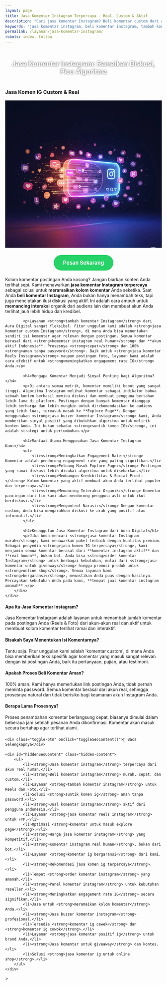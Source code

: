 ```yaml
---
layout: page
title: Jasa Komentar Instagram Terpercaya - Real, Custom & Aktif
description: "Cari jasa komentar Instagram? Beli komentar custom dari akun real human Indonesia. Layanan suntik komen IG terpercaya, aman, dan murah untuk ramaikan diskusi dan masuk Explore Page."
keywords: "jasa komentar instagram, beli komentar instagram, tambah komentar instagram, jual komentar instagram, suntik komen ig, order komentar ig, panel komentar instagram, komentar instagram real human, komentar instagram aktif, komentar instagram indonesia, jasa komen ig terpercaya, jasa komentar instagram aman, komentar ig bergaransi, jasa komentar custom instagram, jasa komentar positif ig, jasa komentar reels instagram, beli komentar reels, komentar untuk masuk explore page, meningkatkan engagement rate ig, jasa ramaikan kolom komentar, jasa buzzer komentar instagram, harga jasa komentar instagram, jasa komen ig tanpa password"
permalink: /layanan/jasa-komentar-instagram/
robots: index, follow
---
```


<script type="application/ld+json">
{
  "@context": "https://schema.org",
  "@graph": [
    {
      "@type": "WebSite",
      "@id": "https://auradigital.id/#website",
      "url": "https://auradigital.id/",
      "name": "auradigital.id"
    },
    {
      "@type": "WebPage",
      "@id": "https://auradigital.id/layanan/jasa-komentar-instagram/#webpage",
      "url": "https://auradigital.id/layanan/jasa-komentar-instagram/",
      "name": "Jasa Komentar Instagram | Custom, Real Aktif & Terpercaya",
      "isPartOf": {
        "@id": "https://auradigital.id/#website"
      },
      "breadcrumb": {
        "@id": "https://auradigital.id/layanan/jasa-komentar-instagram/#breadcrumb"
      },
      "description": "Butuh jasa komentar Instagram? Kami adalah solusi untuk membuat postingan Anda ramai diskusi dan interaktif. Layanan suntik komen IG terpercaya dari akun real untuk membantu post masuk Explore Page."
    },
    {
      "@type": "Service",
      "name": "Jasa Komentar Instagram (Reels & Foto)",
      "serviceType": "Social Media Engagement",
      "provider": {
        "@type": "WebSite",
        "name": "auradigital.id",
        "url": "https://auradigital.id/"
      },
      "areaServed": {
        "@type": "Country",
        "name": "Indonesia"
      },
      "description": "Jasa tambah komentar Instagram dari akun real human Indonesia untuk meningkatkan engagement dan memancing diskusi di postingan Reels dan Foto. Layanan terpercaya untuk membantu konten Anda menjadi viral."
    },
    {
      "@type": "Product",
      "name": "Paket Komentar Instagram (Custom & Random)",
      "image": "https://raw.githubusercontent.com/AzkaAtta/azkaatta.github.io/main/image/jasa-komentar-instagram.webp",
      "description": "Beli paket komentar untuk postingan Instagram (Foto, Video, Reels). Dikerjakan oleh akun real dan aktif untuk meningkatkan engagement, memancing diskusi, dan peluang masuk Explore Page.",
      "brand": {
        "@type": "Brand",
        "name": "auradigital.id"
      },
      "offers": {
        "@type": "Offer",
        "priceCurrency": "IDR",
        "price": "3000",
        "availability": "https://schema.org/InStock",
        "url": "https://auradigital.id/layanan/jasa-komentar-instagram/"
      }
    },
    {
      "@type": "BreadcrumbList",
      "@id": "https://auradigital.id/layanan/jasa-komentar-instagram/#breadcrumb",
      "itemListElement": [
        {
          "@type": "ListItem",
          "position": 1,
          "name": "Home",
          "item": "https://auradigital.id/"
        },
        {
          "@type": "ListItem",
          "position": 2,
          "name": "Layanan",
          "item": "https://auradigital.id/layanan/"
        },
        {
          "@type": "ListItem",
          "position": 3,
          "name": "Jasa Komentar Instagram",
          "item": "https://auradigital.id/layanan/jasa-komentar-instagram/"
        }
      ]
    },
    {
      "@type": "FAQPage",
      "mainEntity": [
        {
          "@type": "Question",
          "name": "Apa itu Jasa Komentar Instagram?",
          "acceptedAnswer": {
            "@type": "Answer",
            "text": "Jasa Komentar Instagram adalah layanan untuk menambah jumlah komentar pada postingan Instagram Anda (baik foto, video, maupun Reels) dari akun-akun real dan aktif. Tersedia pilihan komentar random dan custom."
          }
        },
        {
          "@type": "Question",
          "name": "Apakah Komentar ini bisa membantu masuk Explore Page?",
          "acceptedAnswer": {
            "@type": "Answer",
            "text": "Sangat bisa. Komentar adalah sinyal engagement yang sangat kuat bagi algoritma Instagram. Postingan yang ramai diskusi memiliki peluang lebih besar untuk direkomendasikan dan masuk ke Explore Page."
          }
        },
        {
          "@type": "Question",
          "name": "Bisakah saya menentukan isi komentarnya?",
          "acceptedAnswer": {
            "@type": "Answer",
            "text": "Tentu saja. Kami menyediakan layanan jasa komentar custom di mana Anda bisa menentukan sendiri isi komentar agar lebih relevan dengan konteks postingan Anda."
          }
        }
      ]
    }
  ]
}
</script>

<h2 style="text-align: center; color: #fff; text-shadow: 0 0 4px rgba(0,0,0,0.7); padding: 20px 15px;">
    Jasa Komentar Instagram: Ramaikan Diskusi, Picu Algoritma
</h2>

<div class="jasa-top-komen-tiktok-container">
    <div class="service-card" id="jasa-komentar-instagram-card" onclick="toggleService(this)">
        <h3>Jasa Komen IG Custom & Real</h3>
        <img src="https://raw.githubusercontent.com/AzkaAtta/azkaatta.github.io/main/image/jasa-komentar-instagram.webp" alt="Jasa Komentar Instagram untuk Explore Page" style="max-width:100%; height:auto;" loading="lazy">
        <a href="https://wa.me/62895402343693?text=Halo,%20saya%20tertarik%20dengan%20Jasa%20Komentar%20Instagram.%20Bisa%20info%20lebih%20lanjut?" target="_blank" class="whatsapp-button" style="display: block; width: fit-content; margin: 20px auto; padding: 15px 30px; background-color: #25D366; color: white; text-align: center; text-decoration: none; border-radius: 50px; font-size: 1.2em; font-weight: bold; transition: background-color 0.3s ease;">
            Pesan Sekarang
        </a>
        <div class="service-description">
            <p>Kolom komentar postingan Anda kosong? Jangan biarkan konten Anda terlihat sepi. Kami menawarkan <strong>jasa komentar Instagram terpercaya</strong> sebagai solusi untuk <strong>meramaikan kolom komentar</strong> Anda seketika. Saat Anda <strong>beli komentar Instagram</strong>, Anda bukan hanya menambah teks, tapi juga menciptakan ilusi diskusi yang aktif. Ini adalah cara ampuh untuk <strong>memancing interaksi</strong> organik dari audiens lain dan membuat akun Anda terlihat jauh lebih hidup dan kredibel.</p>

            <p>Layanan <strong>tambah komentar Instagram</strong> dari Aura Digital sangat fleksibel. Fitur unggulan kami adalah <strong>jasa komentar custom Instagram</strong>, di mana Anda bisa menentukan sendiri isi komentar agar relevan dengan postingan. Semua komentar berasal dari <strong>komentar instagram real human</strong> dan **akun aktif Indonesia**. Prosesnya <strong>cepat</strong> dan 100% <strong>aman tanpa password</strong>. Baik untuk <strong>jasa komentar Reels Instagram</strong> maupun postingan foto, layanan kami adalah cara efektif untuk <strong>meningkatkan engagement rate IG</strong> Anda.</p>

            <h4>Mengapa Komentar Menjadi Sinyal Penting bagi Algoritma?</h4>
            <p>Di antara semua metrik, komentar memiliki bobot yang sangat tinggi. Algoritma Instagram melihat komentar sebagai indikator bahwa sebuah konten berhasil memicu diskusi dan membuat pengguna bertahan lebih lama di platform. Postingan dengan banyak komentar dianggap lebih berharga dan lebih mungkin untuk direkomendasikan ke audiens yang lebih luas, termasuk masuk ke **Explore Page**. Dengan menggunakan <strong>jasa buzzer komentar Instagram</strong> kami, Anda memberikan sinyal positif yang dibutuhkan algoritma untuk melirik konten Anda. Ini bukan sekadar <strong>suntik komen IG</strong>, ini adalah strategi untuk pertumbuhan.</p>

            <h4>Manfaat Utama Menggunakan Jasa Komentar Instagram Kami</h4>
            <ul>
                <li><strong>Meningkatkan Engagement Rate:</strong> Komentar adalah pendorong engagement rate yang paling signifikan.</li>
                <li><strong>Peluang Masuk Explore Page:</strong> Postingan yang ramai diskusi lebih disukai algoritma untuk disebarkan.</li>
                <li><strong>Membangun Kredibilitas & Social Proof:</strong> Kolom komentar yang aktif membuat akun Anda terlihat populer dan terpercaya.</li>
                <li><strong>Memancing Interaksi Organik:</strong> Komentar pancingan dari tim kami akan mendorong pengguna asli untuk ikut berdiskusi.</li>
                <li><strong>Mengontrol Narasi:</strong> Dengan komentar custom, Anda bisa mengarahkan diskusi ke arah yang positif atau informatif.</li>
            </ul>

            <h4>Keunggulan Jasa Komentar Instagram dari Aura Digital</h4>
            <p>Jika Anda mencari <strong>jasa komentar Instagram murah</strong>, kami menawarkan paket terbaik dengan kualitas premium. Sebagai penyedia <strong>jasa komen IG terpercaya</strong>, kami menjamin semua komentar berasal dari **komentar instagram aktif** dan **real human**, bukan bot. Anda bisa <strong>order komentar Instagram</strong> untuk berbagai kebutuhan, mulai dari <strong>jasa komentar untuk giveaway</strong> hingga promosi produk untuk <strong>online shop</strong>. Semua layanan kami <strong>bergaransi</strong>, memastikan Anda puas dengan hasilnya. Percayakan kebutuhan Anda pada kami, **tempat jual komentar instagram amanah**.</p>
        </div>
    </div>
</div>

<style>
  /* Struktur CSS Anda tidak diubah */
</style>

<div class="accordion">
  <div class="accordion-item">
    <div class="accordion-title"><h4>Apa Itu Jasa Komentar Instagram?</h4></div>
    <div class="accordion-content">
      Jasa Komentar Instagram adalah layanan untuk menambah jumlah komentar pada postingan Anda (Reels & Foto) dari akun-akun real dan aktif untuk membuat kolom komentar terlihat ramai dan interaktif.
    </div>
  </div>

  <div class="accordion-item">
    <div class="accordion-title"><h4>Bisakah Saya Menentukan Isi Komentarnya?</h4></div>
    <div class="accordion-content">
      Tentu saja. Fitur unggulan kami adalah 'komentar custom', di mana Anda bisa memberikan teks spesifik agar komentar yang masuk sangat relevan dengan isi postingan Anda, baik itu pertanyaan, pujian, atau testimoni.
    </div>
  </div>

  <div class="accordion-item">
    <div class="accordion-title"><h4>Apakah Proses Beli Komentar Aman?</h4></div>
    <div class="accordion-content">
      100% aman. Kami hanya memerlukan link postingan Anda, tidak pernah meminta password. Semua komentar berasal dari akun real, sehingga prosesnya natural dan tidak berisiko bagi keamanan akun Instagram Anda.
    </div>
  </div>
  
  <div class="accordion-item">
    <div class="accordion-title"><h4>Berapa Lama Prosesnya?</h4></div>
    <div class="accordion-content">
      Proses penambahan komentar berlangsung cepat, biasanya dimulai dalam beberapa jam setelah pesanan Anda dikonfirmasi. Komentar akan masuk secara bertahap agar terlihat alami.
    </div>
  </div>
</div>

<script>
  // Struktur JS Anda tidak diubah
</script>


<style>
  /* Struktur CSS Anda tidak diubah */
</style>

<div class="toggle-container">

    <div class="toggle-btn" onclick="toggleSeoContent()">📌 Baca Selengkapnya</div>
    
    <div id="hiddenSeoContent" class="hidden-content">
        <ul>
            <li><strong>Jasa komentar instagram</strong> terpercaya dari akun real human.</li>
            <li><strong>Beli komentar instagram</strong> murah, cepat, dan custom.</li>
            <li>Layanan <strong>tambah komentar instagram</strong> untuk Reels dan Foto.</li>
            <li>Solusi <strong>suntik komen ig</strong> aman tanpa password.</li>
            <li><strong>Jual komentar instagram</strong> aktif dari pengguna Indonesia.</li>
            <li>Layanan <strong>jasa komentar reels instagram</strong> untuk FYP.</li>
            <li>Optimasi <strong>komentar untuk masuk explore page</strong>.</li>
            <li><strong>Harga jasa komentar instagram</strong> yang kompetitif.</li>
            <li><strong>Komentar instagram real human</strong>, bukan dari bot.</li>
            <li>Layanan <strong>komentar ig bergaransi</strong> dari kami.</li>
            <li><strong>Rekomendasi jasa komen ig terpercaya</strong>.</li>
            <li>Tempat <strong>order komentar instagram</strong> yang amanah.</li>
            <li><strong>Panel komentar instagram</strong> untuk kebutuhan reseller.</li>
            <li><strong>Meningkatkan engagement rate IG</strong> secara signifikan.</li>
            <li>Jasa untuk <strong>meramaikan kolom komentar</strong> Anda.</li>
            <li><strong>Jasa buzzer komentar instagram</strong> profesional.</li>
            <li>Tersedia <strong>komentar ig cewek</strong> dan <strong>komentar ig cowok</strong>.</li>
            <li>Layanan <strong>jasa komentar positif ig</strong> untuk brand Anda.</li>
            <li><strong>Jasa komentar untuk giveaway</strong> dan kontes.</li>
            <li>Solusi <strong>jasa komentar ig untuk online shop</strong>.</li>
        </ul>
    </div>
</div>

<style>
    .toggle-container {
        margin-top: 20px; 
    }
    .toggle-btn {
        cursor: pointer;
        /* Warna tombol diubah agar kontras dengan background gelap */
        color: #67e8f9; /* Biru Cyan Terang */
        text-decoration: underline;
        display: inline-block;
        font-weight: bold;
        text-shadow: 0 1px 2px rgba(0,0,0,0.5);
    }
    .hidden-content {
        /* KUNCI #1: Konten disembunyikan di awal */
        display: none; 
        
        /* KUNCI #2: Style diubah menjadi transparan & teks putih */
        background: rgba(0, 0, 0, 0.25); /* Background semi-transparan gelap */
        backdrop-filter: blur(8px);
        color: #ffffff; /* Warna teks utama menjadi putih */
        border: 1px solid rgba(255, 255, 255, 0.15); /* Border efek kaca */
        
        margin-top: 15px;
        padding: 20px;
        border-radius: 12px;
        text-shadow: 0 1px 2px rgba(0,0,0,0.5); /* Bayangan agar teks mudah dibaca */
    }
    .hidden-content ul {
        margin: 0;
        padding-left: 20px;
    }
    .hidden-content li {
        margin-bottom: 8px;
    }
    .hidden-content strong {
        color: #93c5fd; /* Warna biru muda untuk keyword */
    }
</style>>

<script>
    function toggleSeoContent() {
        var content = document.getElementById("hiddenSeoContent");
        var button = document.querySelector(".toggle-btn");
        
        // Cek apakah konten sedang tersembunyi atau tidak
        if (content.style.display === "none" || content.style.display === "") {
            content.style.display = "block";
            button.textContent = "📌 Tutup Selengkapnya";
        } else {
            content.style.display = "none";
            button.textContent = "📌 Baca Selengkapnya";
        }
    }
</script>
<script>
    // Struktur JS Anda tidak diubah
</script>
